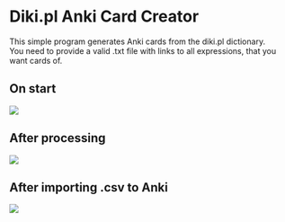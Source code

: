 # Diki.pl Anki Card Creator
This simple program generates Anki cards from the diki.pl dictionary.  
You need to provide a valid .txt file with links to all expressions, that you want cards of.

## On start
![](https://github.com/menelku/diki-pl-anki-card-creator/blob/main/media/python_HurL49da2l.png)

## After processing
![](https://github.com/menelku/diki-pl-anki-card-creator/blob/main/media/python_k1d54Kqcv5.png)

## After importing .csv to Anki
![](https://github.com/menelku/diki-pl-anki-card-creator/blob/main/media/anki_vhtj7hmHOQ.png)